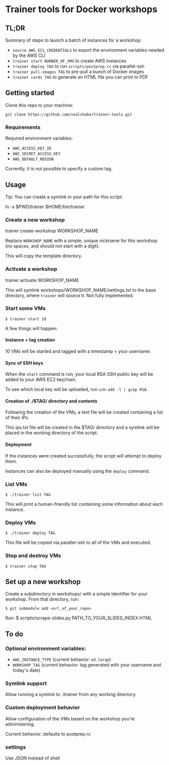 # Trainer tools for Docker workshops

## TL;DR

Summary of steps to launch a batch of instances for a workshop:

* `source AWS_ECS_CREDENTIALS` to export the environment variables needed by the AWS CLI
* `trainer start NUMBER_OF_VMS` to create AWS instances
* `trainer deploy TAG` to run `scripts/postprep.rc` via parallel-ssh
* `trainer pull-images TAG` to pre-pull a bunch of Docker images 
* `trainer cards TAG` to generate an HTML file you can print to PDF

## Getting started

Clone this repo to your machine:

  `git clone https://github.com/soulshake/trainer-tools.git`


### Requirements

Required environment variables:

* `AWS_ACCESS_KEY_ID`
* `AWS_SECRET_ACCESS_KEY`
* `AWS_DEFAULT_REGION`

Currently, it is not possible to specify a custom tag.

## Usage

Tip: You can create a symlink in your path for this script:

  ln -s $PWD/trainer $HOME/bin/trainer

### Create a new workshop

  trainer create-workshop WORKSHOP_NAME

Replace `WORKSHOP_NAME` with a simple, unique nickname for this workshop (no spaces, and should not start with a digit).

This will copy the template directory.

### Activate a workshop

  trainer activate WORKSHOP_NAME

This will symlink workshops/WORKSHOP_NAME/settings.txt to the base directory, where `trainer` will source it.
Not fully implemented.

### Start some VMs

    $ trainer start 10

A few things will happen:

#### Instance + tag creation

10 VMs will be started and tagged with a timestamp + your username.

#### Sync of SSH keys

When the `start` command is run, your local RSA SSH public key will be added to your AWS EC2 keychain.

To see which local key will be uploaded, run `ssh-add -l | grep RSA`.

#### Creation of ./$TAG/ directory and contents

Following the creation of the VMs, a text file will be created containing a list of their IPs.

This ips.txt file will be created in the $TAG/ directory and a symlink will be placed in the working directory of the script.

#### Deployment

If the instances were created successfully, the script will attempt to deploy them.

Instances can also be deployed manually using the `deploy` command.

### List VMs

    $ ./trainer list TAG

This will print a human-friendly list containing some information about each instance.

### Deploy VMs

    $ ./trainer deploy TAG

This file will be copied via parallel-ssh to all of the VMs and executed.


### Stop and destroy VMs

    $ trainer stop TAG

## Set up a new workshop

Create a subdirectory in workshops/ with a simple identifier for your workshop.
From that directory, run:

    $ git submodule add <url_of_your_repo>

Run:
    $ scripts/scrape-slides.py PATH_TO_YOUR_SLIDES_INDEX.HTML

## To do

### Optional environment variables:

* `AWS_INSTANCE_TYPE` (current behavior: `m3.large`)
* `WORKSHOP_TAG` (current behavior: tag generated with your username and today's date)

### Symlink support

Allow running a symlink to ./trainer from any working directory.

### Custom deployment behavior

Allow configuration of the VMs based on the workshop you're administering. 

Current behavior: defaults to postprep.rc

### settings

Use JSON instead of shell
